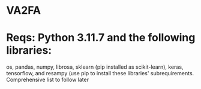 # VA2FA
# Reqs: Python 3.11.7 and the following libraries:
os, pandas, numpy, librosa, sklearn (pip installed as scikit-learn), keras, tensorflow, and resampy
(use pip to install these libraries' subrequirements. Comprehensive list to follow later
